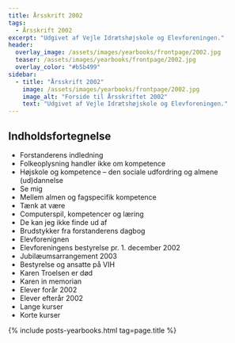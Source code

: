 ```yaml
---
title: Årsskrift 2002
tags:
  - Årsskrift 2002
excerpt: "Udgivet af Vejle Idrætshøjskole og Elevforeningen."
header:
  overlay_image: /assets/images/yearbooks/frontpage/2002.jpg
  teaser: /assets/images/yearbooks/frontpage/2002.jpg
  overlay_color: "#b5b499"
sidebar:
  - title: "Årsskrift 2002"
    image: /assets/images/yearbooks/frontpage/2002.jpg
    image_alt: "Forside til Årsskriftet 2002"
    text: "Udgivet af Vejle Idrætshøjskole og Elevforeningen."
---
```


## Indholdsfortegnelse

- Forstanderens indledning
- Folkeoplysning handler ikke om kompetence
- Højskole og kompetence – den sociale udfordring og almene (ud)dannelse
- Se mig
- Mellem almen og fagspecifik kompetence
- Tænk at være
- Computerspil, kompetencer og læring
- De kan jeg ikke finde ud af
- Brudstykker fra forstanderens dagbog
- Elevforenignen
- Elevforeningens bestyrelse pr. 1. december 2002
- Jubilæumsarrangement 2003
- Bestyrelse og ansatte på VIH
- Karen Troelsen er død
- Karen in memorian
- Elever forår 2002
- Elever efterår 2002
- Lange kurser
- Korte kurser

{% include posts-yearbooks.html tag=page.title %}
